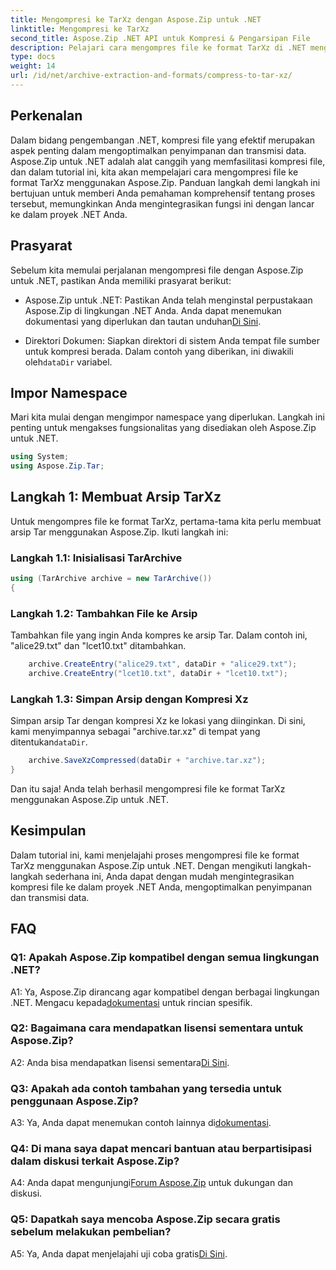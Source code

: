 ```yaml
---
title: Mengompresi ke TarXz dengan Aspose.Zip untuk .NET
linktitle: Mengompresi ke TarXz
second_title: Aspose.Zip .NET API untuk Kompresi & Pengarsipan File
description: Pelajari cara mengompres file ke format TarXz di .NET menggunakan Aspose.Zip. Ikuti panduan langkah demi langkah kami untuk penyimpanan dan transmisi file yang efisien.
type: docs
weight: 14
url: /id/net/archive-extraction-and-formats/compress-to-tar-xz/
---
```

## Perkenalan

Dalam bidang pengembangan .NET, kompresi file yang efektif merupakan aspek penting dalam mengoptimalkan penyimpanan dan transmisi data. Aspose.Zip untuk .NET adalah alat canggih yang memfasilitasi kompresi file, dan dalam tutorial ini, kita akan mempelajari cara mengompresi file ke format TarXz menggunakan Aspose.Zip. Panduan langkah demi langkah ini bertujuan untuk memberi Anda pemahaman komprehensif tentang proses tersebut, memungkinkan Anda mengintegrasikan fungsi ini dengan lancar ke dalam proyek .NET Anda.

## Prasyarat

Sebelum kita memulai perjalanan mengompresi file dengan Aspose.Zip untuk .NET, pastikan Anda memiliki prasyarat berikut:

-  Aspose.Zip untuk .NET: Pastikan Anda telah menginstal perpustakaan Aspose.Zip di lingkungan .NET Anda. Anda dapat menemukan dokumentasi yang diperlukan dan tautan unduhan[Di Sini](https://reference.aspose.com/zip/net/).

-  Direktori Dokumen: Siapkan direktori di sistem Anda tempat file sumber untuk kompresi berada. Dalam contoh yang diberikan, ini diwakili oleh`dataDir` variabel.

## Impor Namespace

Mari kita mulai dengan mengimpor namespace yang diperlukan. Langkah ini penting untuk mengakses fungsionalitas yang disediakan oleh Aspose.Zip untuk .NET.

```csharp
using System;
using Aspose.Zip.Tar;
```

## Langkah 1: Membuat Arsip TarXz

Untuk mengompres file ke format TarXz, pertama-tama kita perlu membuat arsip Tar menggunakan Aspose.Zip. Ikuti langkah ini:

### Langkah 1.1: Inisialisasi TarArchive

```csharp
using (TarArchive archive = new TarArchive())
{
```

### Langkah 1.2: Tambahkan File ke Arsip

Tambahkan file yang ingin Anda kompres ke arsip Tar. Dalam contoh ini, "alice29.txt" dan "lcet10.txt" ditambahkan.

```csharp
    archive.CreateEntry("alice29.txt", dataDir + "alice29.txt");
    archive.CreateEntry("lcet10.txt", dataDir + "lcet10.txt");
```

### Langkah 1.3: Simpan Arsip dengan Kompresi Xz

 Simpan arsip Tar dengan kompresi Xz ke lokasi yang diinginkan. Di sini, kami menyimpannya sebagai "archive.tar.xz" di tempat yang ditentukan`dataDir`.

```csharp
    archive.SaveXzCompressed(dataDir + "archive.tar.xz");
}
```

Dan itu saja! Anda telah berhasil mengompresi file ke format TarXz menggunakan Aspose.Zip untuk .NET.

## Kesimpulan

Dalam tutorial ini, kami menjelajahi proses mengompresi file ke format TarXz menggunakan Aspose.Zip untuk .NET. Dengan mengikuti langkah-langkah sederhana ini, Anda dapat dengan mudah mengintegrasikan kompresi file ke dalam proyek .NET Anda, mengoptimalkan penyimpanan dan transmisi data.

## FAQ

### Q1: Apakah Aspose.Zip kompatibel dengan semua lingkungan .NET?

 A1: Ya, Aspose.Zip dirancang agar kompatibel dengan berbagai lingkungan .NET. Mengacu kepada[dokumentasi](https://reference.aspose.com/zip/net/) untuk rincian spesifik.

### Q2: Bagaimana cara mendapatkan lisensi sementara untuk Aspose.Zip?

 A2: Anda bisa mendapatkan lisensi sementara[Di Sini](https://purchase.aspose.com/temporary-license/).

### Q3: Apakah ada contoh tambahan yang tersedia untuk penggunaan Aspose.Zip?

 A3: Ya, Anda dapat menemukan contoh lainnya di[dokumentasi](https://reference.aspose.com/zip/net/).

### Q4: Di mana saya dapat mencari bantuan atau berpartisipasi dalam diskusi terkait Aspose.Zip?

 A4: Anda dapat mengunjungi[Forum Aspose.Zip](https://forum.aspose.com/c/zip/37) untuk dukungan dan diskusi.

### Q5: Dapatkah saya mencoba Aspose.Zip secara gratis sebelum melakukan pembelian?

 A5: Ya, Anda dapat menjelajahi uji coba gratis[Di Sini](https://releases.aspose.com/zip/net).